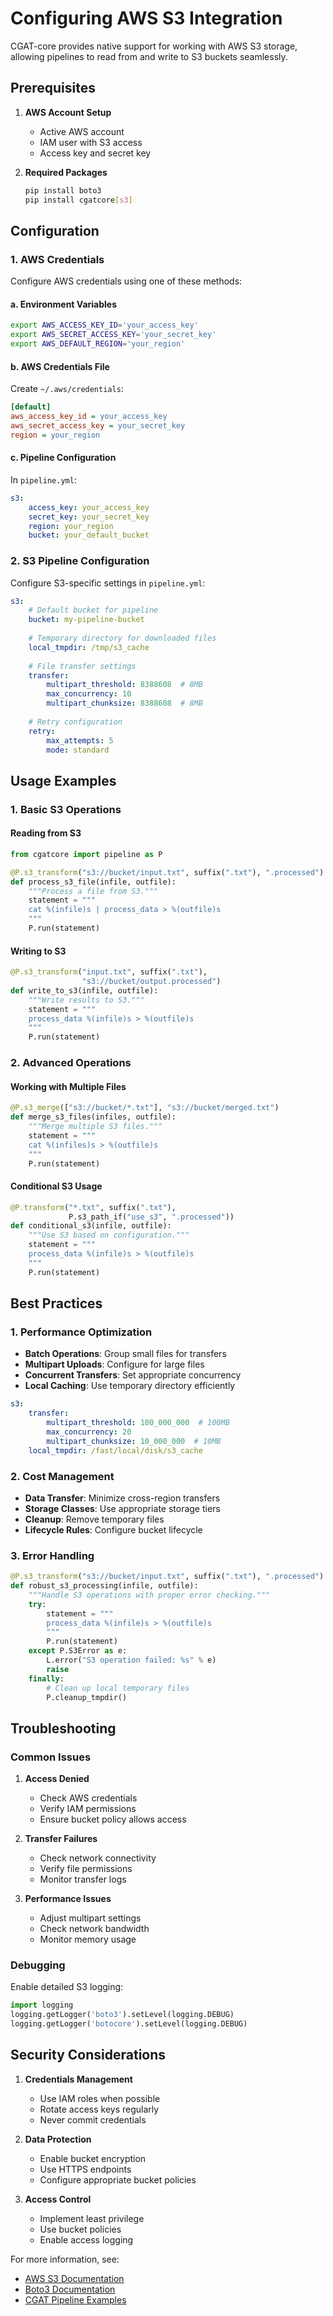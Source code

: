 # Configuring AWS S3 Integration

CGAT-core provides native support for working with AWS S3 storage, allowing pipelines to read from and write to S3 buckets seamlessly.

## Prerequisites

1. **AWS Account Setup**
   - Active AWS account
   - IAM user with S3 access
   - Access key and secret key

2. **Required Packages**
   ```bash
   pip install boto3
   pip install cgatcore[s3]
   ```

## Configuration

### 1. AWS Credentials

Configure AWS credentials using one of these methods:

#### a. Environment Variables
```bash
export AWS_ACCESS_KEY_ID='your_access_key'
export AWS_SECRET_ACCESS_KEY='your_secret_key'
export AWS_DEFAULT_REGION='your_region'
```

#### b. AWS Credentials File
Create `~/.aws/credentials`:
```ini
[default]
aws_access_key_id = your_access_key
aws_secret_access_key = your_secret_key
region = your_region
```

#### c. Pipeline Configuration
In `pipeline.yml`:
```yaml
s3:
    access_key: your_access_key
    secret_key: your_secret_key
    region: your_region
    bucket: your_default_bucket
```

### 2. S3 Pipeline Configuration

Configure S3-specific settings in `pipeline.yml`:
```yaml
s3:
    # Default bucket for pipeline
    bucket: my-pipeline-bucket
    
    # Temporary directory for downloaded files
    local_tmpdir: /tmp/s3_cache
    
    # File transfer settings
    transfer:
        multipart_threshold: 8388608  # 8MB
        max_concurrency: 10
        multipart_chunksize: 8388608  # 8MB
    
    # Retry configuration
    retry:
        max_attempts: 5
        mode: standard
```

## Usage Examples

### 1. Basic S3 Operations

#### Reading from S3
```python
from cgatcore import pipeline as P

@P.s3_transform("s3://bucket/input.txt", suffix(".txt"), ".processed")
def process_s3_file(infile, outfile):
    """Process a file from S3."""
    statement = """
    cat %(infile)s | process_data > %(outfile)s
    """
    P.run(statement)
```

#### Writing to S3
```python
@P.s3_transform("input.txt", suffix(".txt"), 
                "s3://bucket/output.processed")
def write_to_s3(infile, outfile):
    """Write results to S3."""
    statement = """
    process_data %(infile)s > %(outfile)s
    """
    P.run(statement)
```

### 2. Advanced Operations

#### Working with Multiple Files
```python
@P.s3_merge(["s3://bucket/*.txt"], "s3://bucket/merged.txt")
def merge_s3_files(infiles, outfile):
    """Merge multiple S3 files."""
    statement = """
    cat %(infiles)s > %(outfile)s
    """
    P.run(statement)
```

#### Conditional S3 Usage
```python
@P.transform("*.txt", suffix(".txt"), 
             P.s3_path_if("use_s3", ".processed"))
def conditional_s3(infile, outfile):
    """Use S3 based on configuration."""
    statement = """
    process_data %(infile)s > %(outfile)s
    """
    P.run(statement)
```

## Best Practices

### 1. Performance Optimization

- **Batch Operations**: Group small files for transfers
- **Multipart Uploads**: Configure for large files
- **Concurrent Transfers**: Set appropriate concurrency
- **Local Caching**: Use temporary directory efficiently

```yaml
s3:
    transfer:
        multipart_threshold: 100_000_000  # 100MB
        max_concurrency: 20
        multipart_chunksize: 10_000_000  # 10MB
    local_tmpdir: /fast/local/disk/s3_cache
```

### 2. Cost Management

- **Data Transfer**: Minimize cross-region transfers
- **Storage Classes**: Use appropriate storage tiers
- **Cleanup**: Remove temporary files
- **Lifecycle Rules**: Configure bucket lifecycle

### 3. Error Handling

```python
@P.s3_transform("s3://bucket/input.txt", suffix(".txt"), ".processed")
def robust_s3_processing(infile, outfile):
    """Handle S3 operations with proper error checking."""
    try:
        statement = """
        process_data %(infile)s > %(outfile)s
        """
        P.run(statement)
    except P.S3Error as e:
        L.error("S3 operation failed: %s" % e)
        raise
    finally:
        # Clean up local temporary files
        P.cleanup_tmpdir()
```

## Troubleshooting

### Common Issues

1. **Access Denied**
   - Check AWS credentials
   - Verify IAM permissions
   - Ensure bucket policy allows access

2. **Transfer Failures**
   - Check network connectivity
   - Verify file permissions
   - Monitor transfer logs

3. **Performance Issues**
   - Adjust multipart settings
   - Check network bandwidth
   - Monitor memory usage

### Debugging

Enable detailed S3 logging:
```python
import logging
logging.getLogger('boto3').setLevel(logging.DEBUG)
logging.getLogger('botocore').setLevel(logging.DEBUG)
```

## Security Considerations

1. **Credentials Management**
   - Use IAM roles when possible
   - Rotate access keys regularly
   - Never commit credentials

2. **Data Protection**
   - Enable bucket encryption
   - Use HTTPS endpoints
   - Configure appropriate bucket policies

3. **Access Control**
   - Implement least privilege
   - Use bucket policies
   - Enable access logging

For more information, see:
- [AWS S3 Documentation](https://docs.aws.amazon.com/s3/)
- [Boto3 Documentation](https://boto3.amazonaws.com/v1/documentation/api/latest/index.html)
- [CGAT Pipeline Examples](examples.md)